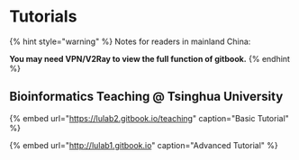 # Tutorials

{% hint style="warning" %}
Notes for readers in mainland China:

**You may need VPN/V2Ray to view the full function of gitbook.**
{% endhint %}

## Bioinformatics Teaching @ Tsinghua University

{% embed url="https://lulab2.gitbook.io/teaching" caption="Basic Tutorial" %}

{% embed url="http://lulab1.gitbook.io" caption="Advanced Tutorial" %}







